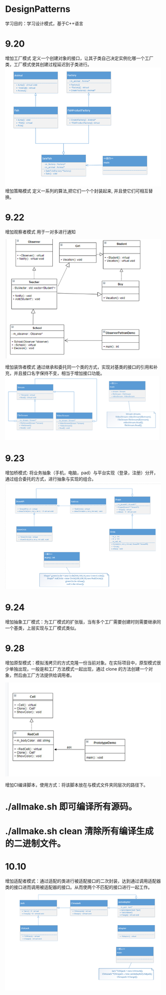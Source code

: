 # DesignPatterns
学习目的：学习设计模式，基于C++语言

# 9.20  
增加工厂模式 定义一个创建对象的接口，让其子类自己决定实例化哪一个工厂类，工厂模式使其创建过程延迟到子类进行。  
![Image text](https://github.com/lingaojun/DesignPatterns/blob/master/FactoryMode/FactoryPattermUML.png)  
增加策略模式 定义一系列的算法,把它们一个个封装起来, 并且使它们可相互替换。  
# 9.22  
增加观察者模式 用于一对多进行通知  

![Image text](https://github.com/lingaojun/DesignPatterns/blob/master/ObserverPattern/ObserverPattern.png)  

增加装饰者模式 通过继承和委托同一个类的方式，实现对基类的接口的引用和补充，并且接口名字保持不变，相当于增加接口功能。    
![Image text](https://github.com/lingaojun/DesignPatterns/blob/master/DecoratorPattern/DecoratorPattern.png)
# 9.23
增加桥模式: 将业务抽象（手机，电脑，pad）与平台实现（登录，注册）分开，通过组合委托的方式，进行抽象与实现的组合。  
![Image text](https://github.com/lingaojun/DesignPatterns/blob/master/BridgePattern/BridgePattern.png)
# 9.24  
增加抽象工厂模式：为工厂模式的扩张版，当有多个工厂需要创建时则需要继承同一个基类，上层实现与工厂模式类似。  
# 9.28  
增加原型模式：模拟浅拷贝的方式克隆一份当前对象。在实际项目中，原型模式很少单独出现，一般是和工厂方法模式一起出现，通过 clone 的方法创建一个对象，然后由工厂方法提供给调用者。  

![Image text](https://github.com/lingaojun/DesignPatterns/blob/master/PrototypePattern/PrototypePattern.png)  

增加CI编译脚本，使用方式：将该脚本放在与模式文件夹同层次的路径下。   
# ./allmake.sh 即可编译所有源码。  
# ./allmake.sh clean 清除所有编译生成的二进制文件。  
# 10.10  
增加适配者模式：通过适配的类进行被适配接口的二次封装，达到通过调用适配器类的接口进而调用被适配器的接口。从而使两个不匹配的接口进行一起工作。   
![Image text](https://github.com/lingaojun/DesignPatterns/blob/master/AdapterPattern/AdapterPattern.png)

